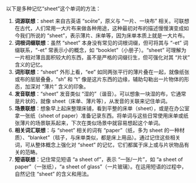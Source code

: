 以下是多种记忆“sheet”这个单词的方法：
1. **词源联想**：sheet 来自古英语 “scēte”，原义与 “一片、一块布” 相关。可联想在古代，人们常用一大片布来做各种用途，这种最初对布的描述慢慢演变成如今我们所说的 “sheet”，表示薄片、床单等，因为床单本质上就是一大片布。
2. **词根词缀联想**：虽然 “sheet” 本身没有常见的词根词缀，但可将其与 “-et” 词缀联系，“-et” 常表示小的概念，如 “booklet”（小册子）。“sheet” 可理解为一片相对薄且面积较大的东西，虽不是严格的词缀衍生，但可强化对其 “片状” 含义的记忆。
3. **词形联想**：“sheet” 外形上看，“ee” 如同两张平行的薄片叠在一起，就像纸张或布的层层叠叠，“sh” 和 “t” 像是这片东西的边缘，辅助勾勒出一片物体的形态，加深对 “薄片” 含义的印象。
4. **发音联想**：“sheet” 发音类似 “湿的”（谐音）。可以想象一块湿的布，它通常是片状的，就像 sheet（床单、薄片等），从发音的关联来记住单词。
5. **场景联想**：想象早上起床整理床铺，看到平整的床单（sheet），或是在办公室拿一张纸（sheet of paper）准备记录东西。将单词与这些日常使用床单或纸张薄片的场景联系起来，下次在类似场景中就容易想起这个单词。
6. **相关词汇联想**：与 “sheet” 相关的词有 “paper”（纸，多为 sheet 的一种材质）、“blanket”（毯子，与床单类似，都是床上用品）。通过记住这些相关词，可从整体概念上强化对 “sheet” 的记忆，它们都属于床上或与片状物品有关的范畴。
7. **短语联想**：记住常见短语 “a sheet of”，表示 “一张/一片”，如 “a sheet of paper”（一张纸），“a sheet of glass”（一片玻璃）。在运用短语的过程中，自然记住 “sheet” 的含义和用法。 